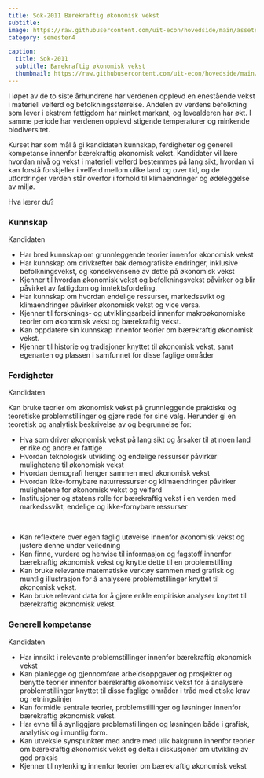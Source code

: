 ```yaml
---
title: Sok-2011 Bærekraftig økonomisk vekst
subtitle: 
image: https://raw.githubusercontent.com/uit-econ/hovedside/main/assets/img/Sok-2011.jpg
category: semester4

caption:
  title: Sok-2011
  subtitle: Bærekraftig økonomisk vekst
  thumbnail: https://raw.githubusercontent.com/uit-econ/hovedside/main/assets/img/Sok-2011.jpg
---
```

 

I løpet av de to siste århundrene har verdenen opplevd en enestående vekst i materiell velferd og befolkningsstørrelse. Andelen av verdens befolkning som lever i ekstrem fattigdom har minket markant, og levealderen har økt. I samme periode har verdenen opplevd stigende temperaturer og minkende biodiversitet.

Kurset har som mål å gi kandidaten kunnskap, ferdigheter og generell kompetanse innenfor bærekraftig økonomisk vekst. Kandidater vil lære hvordan nivå og vekst i materiell velferd bestemmes på lang sikt, hvordan vi kan forstå forskjeller i velferd mellom ulike land og over tid, og de utfordringer verden står overfor i forhold til klimaendringer og ødeleggelse av miljø. 

Hva lærer du?

### Kunnskap

Kandidaten

- Har bred kunnskap om grunnleggende teorier innenfor økonomisk vekst
- Har kunnskap om drivkrefter bak demografiske endringer, inklusive befolkningsvekst, og konsekvensene av dette på økonomisk vekst
- Kjenner til hvordan økonomisk vekst og befolkningsvekst påvirker og blir påvirket av fattigdom og inntektsfordeling. 
- Har kunnskap om hvordan endelige ressurser, markedssvikt og klimaendringer påvirker økonomisk vekst og vice versa.
- Kjenner til forsknings- og utviklingsarbeid innenfor makroøkonomiske teorier om økonomisk vekst og bærekraftig vekst.
- Kan oppdatere sin kunnskap innenfor teorier om bærekraftig økonomisk vekst.
- Kjenner til historie og tradisjoner knyttet til økonomisk vekst, samt egenarten og plassen i samfunnet for disse faglige områder
 

### Ferdigheter

Kandidaten

Kan bruke teorier om økonomisk vekst på grunnleggende praktiske og teoretiske problemstillinger og gjøre rede for sine valg. Herunder gi en teoretisk og analytisk beskrivelse av og begrunnelse for:
- Hva som driver økonomisk vekst på lang sikt og årsaker til at noen land er rike og andre er fattige
- Hvordan teknologisk utvikling og endelige ressurser påvirker mulighetene til økonomisk vekst
- Hvordan demografi henger sammen med økonomisk vekst
- Hvordan ikke-fornybare naturressurser og klimaendringer påvirker mulighetene for økonomisk vekst og velferd
- Institusjoner og statens rolle for bærekraftig vekst i en verden med markedssvikt, endelige og ikke-fornybare ressurser

</br>

- Kan reflektere over egen faglig utøvelse innenfor økonomisk vekst og justere denne under veiledning
- Kan finne, vurdere og henvise til informasjon og fagstoff innenfor bærekraftig økonomisk vekst og knytte dette til en problemstilling
- Kan bruke relevante matematiske verktøy sammen med grafisk og muntlig illustrasjon for å analysere problemstillinger knyttet til økonomisk vekst.
- Kan bruke relevant data for å gjøre enkle empiriske analyser knyttet til bærekraftig økonomisk vekst.
 

### Generell kompetanse

Kandidaten

- Har innsikt i relevante problemstillinger innenfor bærekraftig økonomisk vekst
- Kan planlegge og gjennomføre arbeidsoppgaver og prosjekter og benytte teorier innenfor bærekraftig økonomisk vekst for å analysere problemstillinger knyttet til disse faglige områder i tråd med etiske krav og retningslinjer
- Kan formidle sentrale teorier, problemstillinger og løsninger innenfor bærekraftig økonomisk vekst.
- Har evne til å synliggjøre problemstillingen og løsningen både i grafisk, analytisk og i muntlig form.
- Kan utveksle synspunkter med andre med ulik bakgrunn innenfor teorier om bærekraftig økonomisk vekst og delta i diskusjoner om utvikling av god praksis
- Kjenner til nytenking innenfor teorier om bærekraftig økonomisk vekst


 

